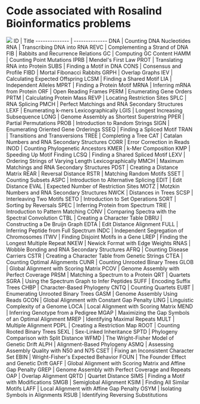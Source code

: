 # Code associated with Rosalind Bioinformatics problems

![](https://geps.dev/progress/22?dangerColor=006600&warningColor=006600&successColor=006600)
ID	|	Title
--------------	|	--------------
DNA	|	Counting DNA Nucleotides
RNA	|	Transcribing DNA into RNA
REVC	|	Complementing a Strand of DNA
FIB	|	Rabbits and Recurrence Relations
GC	|	Computing GC Content
HAMM	|	Counting Point Mutations
IPRB	|	Mendel's First Law
PROT	|	Translating RNA into Protein
SUBS	|	Finding a Motif in DNA
CONS	|	Consensus and Profile
FIBD	|	Mortal Fibonacci Rabbits
GRPH	|	Overlap Graphs
IEV	|	Calculating Expected Offspring
LCSM	|	Finding a Shared Motif
LIA	|	Independent Alleles
MPRT	|	Finding a Protein Motif
MRNA	|	Inferring mRNA from Protein
ORF	|	Open Reading Frames
PERM	|	Enumerating Gene Orders
PRTM	|	Calculating Protein Mass
REVP	|	Locating Restriction Sites
SPLC	|	RNA Splicing
PMCH	|	Perfect Matchings and RNA Secondary Structures
LEXF	|	Enumerating k-mers Lexicographically
LGIS	|	Longest Increasing Subsequence
LONG	|	Genome Assembly as Shortest Superstring
PPER	|	Partial Permutations
PROB	|	Introduction to Random Strings
SIGN	|	Enumerating Oriented Gene Orderings
SSEQ	|	Finding a Spliced Motif
TRAN	|	Transitions and Transversions
TREE	|	Completing a Tree
CAT	|	Catalan Numbers and RNA Secondary Structures
CORR	|	Error Correction in Reads
INOD	|	Counting Phylogenetic Ancestors
KMER	|	k-Mer Composition
KMP	|	Speeding Up Motif Finding
LCSQ	|	Finding a Shared Spliced Motif
LEXV	|	Ordering Strings of Varying Length Lexicographically
MMCH	|	Maximum Matchings and RNA Secondary Structures
PDST	|	Creating a Distance Matrix
REAR	|	Reversal Distance
RSTR	|	Matching Random Motifs
SSET	|	Counting Subsets
ASPC	|	Introduction to Alternative Splicing
EDIT	|	Edit Distance
EVAL	|	Expected Number of Restriction Sites
MOTZ	|	Motzkin Numbers and RNA Secondary Structures
NWCK	|	Distances in Trees
SCSP	|	Interleaving Two Motifs
SETO	|	Introduction to Set Operations
SORT	|	Sorting by Reversals
SPEC	|	Inferring Protein from Spectrum
TRIE	|	Introduction to Pattern Matching
CONV	|	Comparing Spectra with the Spectral Convolution
CTBL	|	Creating a Character Table
DBRU	|	Constructing a De Bruijn Graph
EDTA	|	Edit Distance Alignment
FULL	|	Inferring Peptide from Full Spectrum
INDC	|	Independent Segregation of Chromosomes
ITWV	|	Finding Disjoint Motifs in a Gene
LREP	|	Finding the Longest Multiple Repeat
NKEW	|	Newick Format with Edge Weights
RNAS	|	Wobble Bonding and RNA Secondary Structures
AFRQ	|	Counting Disease Carriers
CSTR	|	Creating a Character Table from Genetic Strings
CTEA	|	Counting Optimal Alignments
CUNR	|	Counting Unrooted Binary Trees
GLOB	|	Global Alignment with Scoring Matrix
PCOV	|	Genome Assembly with Perfect Coverage
PRSM	|	Matching a Spectrum to a Protein
QRT	|	Quartets
SGRA	|	Using the Spectrum Graph to Infer Peptides
SUFF	|	Encoding Suffix Trees
CHBP	|	Character-Based Phylogeny
CNTQ	|	Counting Quartets
EUBT	|	Enumerating Unrooted Binary Trees
GASM	|	Genome Assembly Using Reads
GCON	|	Global Alignment with Constant Gap Penalty
LING	|	Linguistic Complexity of a Genome
LOCA	|	Local Alignment with Scoring Matrix
MEND	|	Inferring Genotype from a Pedigree
MGAP	|	Maximizing the Gap Symbols of an Optimal Alignment
MREP	|	Identifying Maximal Repeats
MULT	|	Multiple Alignment
PDPL	|	Creating a Restriction Map
ROOT	|	Counting Rooted Binary Trees
SEXL	|	Sex-Linked Inheritance
SPTD	|	Phylogeny Comparison with Split Distance
WFMD	|	The Wright-Fisher Model of Genetic Drift
ALPH	|	Alignment-Based Phylogeny
ASMQ	|	Assessing Assembly Quality with N50 and N75
CSET	|	Fixing an Inconsistent Character Set
EBIN	|	Wright-Fisher's Expected Behavior
FOUN	|	The Founder Effect and Genetic Drift
GAFF	|	Global Alignment with Scoring Matrix and Affine Gap Penalty
GREP	|	Genome Assembly with Perfect Coverage and Repeats
OAP	|	Overlap Alignment
QRTD	|	Quartet Distance
SIMS	|	Finding a Motif with Modifications
SMGB	|	Semiglobal Alignment
KSIM	|	Finding All Similar Motifs
LAFF	|	Local Alignment with Affine Gap Penalty
OSYM	|	Isolating Symbols in Alignments
RSUB	|	Identifying Reversing Substitutions
